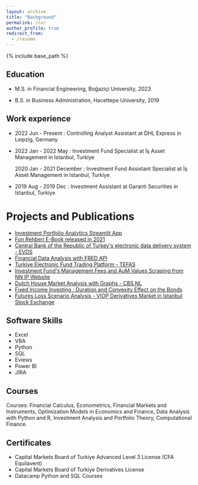 ```yaml
---
layout: archive
title: "Background"
permalink: /cv/
author_profile: true
redirect_from:
  - /resume
---
```


{% include base_path %}



Education
---------
* M.S. in Financial Engineering, Boğaziçi University, 2023

* B.S. in Business Administration, Hacettepe University, 2019



Work experience
---------

* 2022 Jun - Present : Controlling Analyst Assistant at DHL Express in Leipzig, Germany

* 2022 Jan - 2022 May : Investment Fund Specialist at İş Asset Management in Istanbul, Turkiye

  2020 Jan - 2021 December : Investment Fund Assistant Specialist at İş Asset Management in Istanbul, Turkiye

* 2019 Aug - 2019 Dec : Investment Assistant at Garanti Securities in Istanbul, Turkiye


Projects and Publications
============
* [Investment Portfolio Analytics Streamlit App](https://alihanucar-portfolioanalytics-app-c2u2qk.streamlit.app/)
* [Fon Rehberi E-Book released in 2021](https://github.com/alihanucar/alihanucar.github.io/raw/master/files/ebook.pdf)  
* [Central Bank of the Republic of Turkey's electronic data delivery system - EVDS](https://github.com/alihanucar/evds_TCMB)
* [Financial Data Analysis with FRED API](https://github.com/alihanucar/fredapi)
* [Turkiye Electronic Fund Trading Platform - TEFAS](https://github.com/alihanucar/TefasAnalysis)
* [Investment Fund's Management Fees and AuM Values Scraping from NN IP Website](https://github.com/alihanucar/nnipscraping)
* [Dutch House Market Analysis with Graphs - CBS.NL](https://github.com/alihanucar/dutchhousemarket)
* [Fixed Income Investing : Duration and Convexity Effect on the Bonds](https://github.com/alihanucar/bondduration)
* [Futures Loss Scenario Analysis - VIOP Derivatives Market in Istanbul Stock Exchange](https://github.com/alihanucar/futurelossanalysis)

 
Software Skills
---------
* Excel
* VBA
* Python
* SQL
* Eviews
* Power BI
* JIRA

  
Courses
---------
Courses: Financial Calculus, Econometrics, Financial Markets and 
Instruments, Optimization Models in Economics and Finance, Data 
Analysis with Python and R, Investment Analysis and Portfolio Theory, 
Computational Finance.

  
Certificates
---------
* Capital Markets Board of Turkiye Advanced Level 3 License (CFA Equilavent)
* Capital Markets Board of Turkiye Derivatives License
* Datacamp Python and SQL Courses 
  
